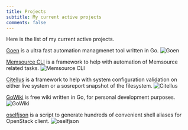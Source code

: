 ```yaml
---
title: Projects
subtitle: My current active projects
comments: false
---
```


Here is the list of my current active projects.

[Goen](https://github.com/zerodayz/goen) is a ultra fast automation managmenet tool written in Go.
![Goen](/img/goen-logo-project.png)

[Memsource CLI](https://github.com/unofficial-memsource/memsource-cli-client) is a framework to help with automation of Memsource related tasks.
![Memsource CLI](/img/memsource-logo-project.png)

[Citellus](https://github.com/citellusorg/citellus) is a framework to help with system configuration validation on either live system or a sosreport snapshot of the filesystem.
![Citellus](/img/citellus-logo-project.png)

[GoWiki](https://github.com/zerodayz/gowiki) is free wiki written in Go, for personal development purposes.
![GoWiki](/img/gowiki-logo-project.png)

[oselfjson](https://github.com/zerodayz/oselfjson) is a script to generate hundreds of convenient shell aliases for OpenStack client.
![oselfjson](/img/oselfjson-logo-project.png)

